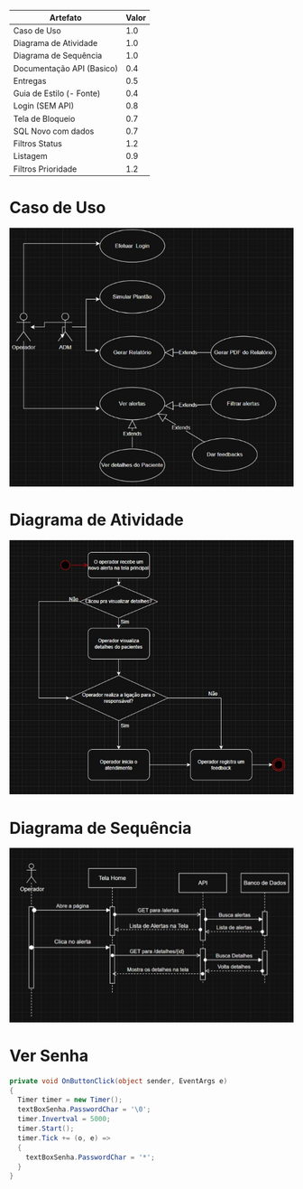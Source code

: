 | Artefato                 | Valor |
|--------------------------|-------|
| Caso de Uso              | 1.0   |
| Diagrama de Atividade    | 1.0   |
| Diagrama de Sequência    | 1.0   |
| Documentação API (Basico)| 0.4   |
| Entregas                 | 0.5   |
| Guia de Estilo (- Fonte) | 0.4   |
| Login (SEM API)          | 0.8   |
| Tela de Bloqueio         | 0.7   |
| SQL Novo com dados       | 0.7   |
| Filtros Status           | 1.2   |
| Listagem                 | 0.9   |
| Filtros Prioridade       | 1.2   |

# Caso de Uso

<img src="../imgs/caso-de-uso.png" />

# Diagrama de Atividade

<img src="../imgs/diagrama-de-atividade.png" />

# Diagrama de Sequência

<img src="../imgs/diagrama-de-sequencia.png" />

# Ver Senha

```cs
private void OnButtonClick(object sender, EventArgs e)
{
  Timer timer = new Timer();
  textBoxSenha.PasswordChar = '\0';
  timer.Invertval = 5000;
  timer.Start();
  timer.Tick += (o, e) =>
  {
    textBoxSenha.PasswordChar = '*';
  }
} 
```
